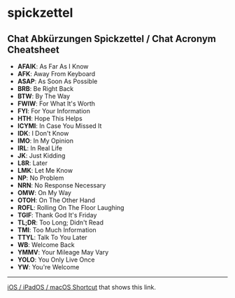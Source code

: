 # spickzettel
## Chat Abkürzungen Spickzettel / Chat Acronym Cheatsheet

- **AFAIK**: As Far As I Know
- **AFK**: Away From Keyboard
- **ASAP**: As Soon As Possible
- **BRB**: Be Right Back
- **BTW**: By The Way
- **FWIW**: For What It's Worth
- **FYI**: For Your Information
- **HTH**: Hope This Helps
- **ICYMI**: In Case You Missed It
- **IDK**: I Don't Know
- **IMO**: In My Opinion
- **IRL**: In Real Life
- **JK**: Just Kidding
- **L8R**: Later
- **LMK**: Let Me Know
- **NP**: No Problem
- **NRN**: No Response Necessary
- **OMW**: On My Way
- **OTOH**: On The Other Hand
- **ROFL**: Rolling On The Floor Laughing
- **TGIF**: Thank God It's Friday
- **TL;DR**: Too Long; Didn't Read
- **TMI**: Too Much Information
- **TTYL**: Talk To You Later
- **WB**: Welcome Back
- **YMMV**: Your Mileage May Vary
- **YOLO**: You Only Live Once
- **YW**: You're Welcome

---

[iOS / iPadOS / macOS Shortcut](https://www.icloud.com/shortcuts/a9027c64aa10485c9b0c76fba6242b6d) that shows this link.
